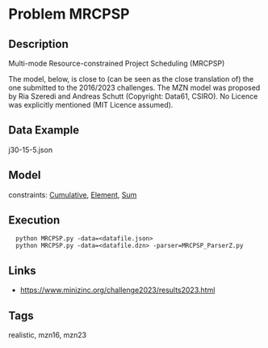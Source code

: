 # Problem MRCPSP
## Description
Multi-mode Resource-constrained Project Scheduling (MRCPSP)

The model, below, is close to (can be seen as the close translation of) the one submitted to the 2016/2023 challenges.
The MZN model was proposed by Ria Szeredi and Andreas Schutt (Copyright: Data61, CSIRO).
No Licence was explicitly mentioned (MIT Licence assumed).

## Data Example
  j30-15-5.json

## Model
  constraints: [Cumulative](http://pycsp.org/documentation/constraints/Cumulative), [Element](http://pycsp.org/documentation/constraints/Element), [Sum](http://pycsp.org/documentation/constraints/Sum)

## Execution
```
  python MRCPSP.py -data=<datafile.json>
  python MRCPSP.py -data=<datafile.dzn> -parser=MRCPSP_ParserZ.py
```

## Links
  - https://www.minizinc.org/challenge2023/results2023.html

## Tags
  realistic, mzn16, mzn23
